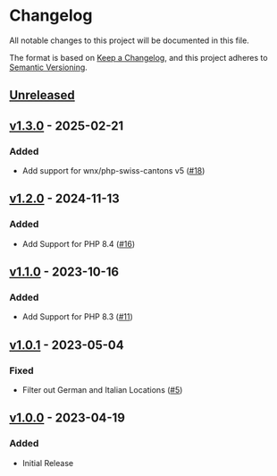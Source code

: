 # Changelog

All notable changes to this project will be documented in this file.

The format is based on [Keep a Changelog](https://keepachangelog.com/en/1.0.0/),
and this project adheres to [Semantic Versioning](https://semver.org/spec/v2.0.0.html).

## [Unreleased](https://github.com/stefanzweifel/faker-swiss-locations/compare/v1.3.0...HEAD)

<!-- New Release notes will be placed here automatically -->
## [v1.3.0](https://github.com/stefanzweifel/faker-swiss-locations/compare/v1.2.0...v1.3.0) - 2025-02-21

### Added

- Add support for wnx/php-swiss-cantons v5 ([#18](https://github.com/stefanzweifel/faker-swiss-locations/pull/18))

## [v1.2.0](https://github.com/stefanzweifel/faker-swiss-locations/compare/v1.1.0...v1.2.0) - 2024-11-13

### Added

- Add Support for PHP 8.4 ([#16](https://github.com/stefanzweifel/faker-swiss-locations/pull/16))

## [v1.1.0](https://github.com/stefanzweifel/faker-swiss-locations/compare/v1.0.1...v1.1.0) - 2023-10-16

### Added

- Add Support for PHP 8.3 ([#11](https://github.com/stefanzweifel/faker-swiss-locations/pull/11))

## [v1.0.1](https://github.com/stefanzweifel/faker-swiss-locations/compare/v1.0.0...v1.0.1) - 2023-05-04

### Fixed

- Filter out German and Italian Locations ([#5](https://github.com/stefanzweifel/faker-swiss-locations/pull/5))

## [v1.0.0](https://github.com/stefanzweifel/faker-swiss-locations/compare/v0.0.0...v1.0.0) - 2023-04-19

### Added

- Initial Release
